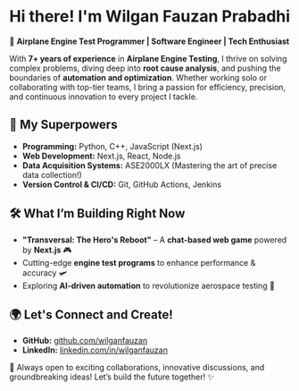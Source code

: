 # Hi there! I'm Wilgan Fauzan Prabadhi 

🚀 **Airplane Engine Test Programmer | Software Engineer | Tech Enthusiast**

With **7+ years of experience** in **Airplane Engine Testing**, I thrive on solving complex problems, diving deep into **root cause analysis**, and pushing the boundaries of **automation and optimization**. Whether working solo or collaborating with top-tier teams, I bring a passion for efficiency, precision, and continuous innovation to every project I tackle.

## 🔧 My Superpowers
- **Programming:** Python, C++, JavaScript (Next.js)
- **Web Development:** Next.js, React, Node.js
- **Data Acquisition Systems:** ASE2000LX (Mastering the art of precise data collection!)
- **Version Control & CI/CD:** Git, GitHub Actions, Jenkins

## 🛠️ What I’m Building Right Now
- **"Transversal: The Hero's Reboot"** – A **chat-based web game** powered by **Next.js** 🎮
- Cutting-edge **engine test programs** to enhance performance & accuracy 🛩️
- Exploring **AI-driven automation** to revolutionize aerospace testing 🤖

## 🌍 Let's Connect and Create!
- **GitHub:** [github.com/wilganfauzan](https://github.com/wilganfauzan)
- **LinkedIn:** [linkedin.com/in/wilganfauzan](www.linkedin.com/in/wilganfauzanprabadhi)

🚀 Always open to exciting collaborations, innovative discussions, and groundbreaking ideas! Let’s build the future together! ✨

